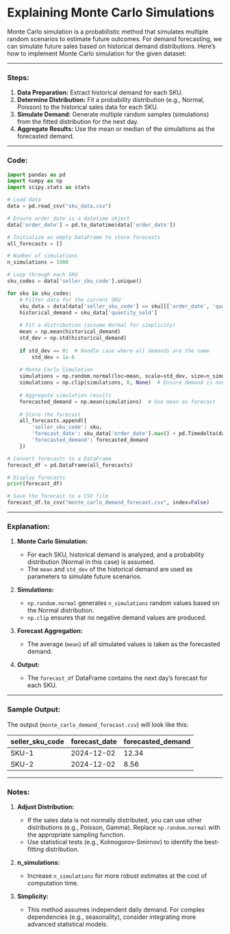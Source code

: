 # Explaining Monte Carlo Simulations

Monte Carlo simulation is a probabilistic method that simulates multiple random scenarios to estimate future outcomes. For demand forecasting, we can simulate future sales based on historical demand distributions. Here’s how to implement Monte Carlo simulation for the given dataset:

---

### Steps:
1. **Data Preparation:** Extract historical demand for each SKU.
2. **Determine Distribution:** Fit a probability distribution (e.g., Normal, Poisson) to the historical sales data for each SKU.
3. **Simulate Demand:** Generate multiple random samples (simulations) from the fitted distribution for the next day.
4. **Aggregate Results:** Use the mean or median of the simulations as the forecasted demand.

---

### Code:

```python
import pandas as pd
import numpy as np
import scipy.stats as stats

# Load data
data = pd.read_csv("sku_data.csv")

# Ensure order_date is a datetime object
data['order_date'] = pd.to_datetime(data['order_date'])

# Initialize an empty DataFrame to store forecasts
all_forecasts = []

# Number of simulations
n_simulations = 1000

# Loop through each SKU
sku_codes = data['seller_sku_code'].unique()

for sku in sku_codes:
    # Filter data for the current SKU
    sku_data = data[data['seller_sku_code'] == sku][['order_date', 'quantity_sold']]
    historical_demand = sku_data['quantity_sold']
    
    # Fit a distribution (assume Normal for simplicity)
    mean = np.mean(historical_demand)
    std_dev = np.std(historical_demand)
    
    if std_dev == 0:  # Handle case where all demands are the same
        std_dev = 1e-6
    
    # Monte Carlo Simulation
    simulations = np.random.normal(loc=mean, scale=std_dev, size=n_simulations)
    simulations = np.clip(simulations, 0, None)  # Ensure demand is non-negative
    
    # Aggregate simulation results
    forecasted_demand = np.mean(simulations)  # Use mean as forecast
    
    # Store the forecast
    all_forecasts.append({
        'seller_sku_code': sku,
        'forecast_date': sku_data['order_date'].max() + pd.Timedelta(days=1),
        'forecasted_demand': forecasted_demand
    })

# Convert forecasts to a DataFrame
forecast_df = pd.DataFrame(all_forecasts)

# Display forecasts
print(forecast_df)

# Save the forecast to a CSV file
forecast_df.to_csv("monte_carlo_demand_forecast.csv", index=False)
```

---

### Explanation:

1. **Monte Carlo Simulation:**
   - For each SKU, historical demand is analyzed, and a probability distribution (Normal in this case) is assumed.
   - The `mean` and `std_dev` of the historical demand are used as parameters to simulate future scenarios.

2. **Simulations:**
   - `np.random.normal` generates `n_simulations` random values based on the Normal distribution.
   - `np.clip` ensures that no negative demand values are produced.

3. **Forecast Aggregation:**
   - The average (`mean`) of all simulated values is taken as the forecasted demand.

4. **Output:**
   - The `forecast_df` DataFrame contains the next day’s forecast for each SKU.

---

### Sample Output:

The output (`monte_carlo_demand_forecast.csv`) will look like this:

| seller_sku_code | forecast_date | forecasted_demand |
|------------------|--------------|-------------------|
| SKU-1           | 2024-12-02   | 12.34             |
| SKU-2           | 2024-12-02   | 8.56              |

---

### Notes:
1. **Adjust Distribution:**
   - If the sales data is not normally distributed, you can use other distributions (e.g., Poisson, Gamma). Replace `np.random.normal` with the appropriate sampling function.
   - Use statistical tests (e.g., Kolmogorov-Smirnov) to identify the best-fitting distribution.

2. **n_simulations:**
   - Increase `n_simulations` for more robust estimates at the cost of computation time.

3. **Simplicity:**
   - This method assumes independent daily demand. For complex dependencies (e.g., seasonality), consider integrating more advanced statistical models.
